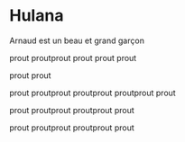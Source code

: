 # Hulana
Arnaud est un beau et grand garçon



prout proutprout prout
prout prout


prout prout




prout proutprout proutprout proutprout prout





prout proutprout proutprout prout


prout proutprout proutprout prout
